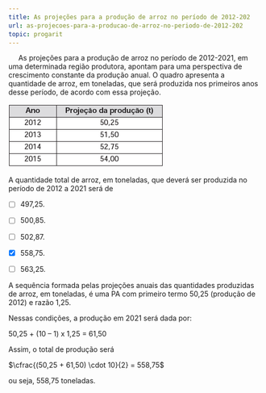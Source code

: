 ```yaml
---
title: As projeções para a produção de arroz no período de 2012-202
url: as-projecoes-para-a-producao-de-arroz-no-periodo-de-2012-202
topic: progarit
---
```



     As projeções para a produção de arroz no período de 2012-2021, em uma determinada região produtora, apontam para uma perspectiva de crescimento constante da produção anual. O quadro apresenta a quantidade de arroz, em toneladas, que será produzida nos primeiros anos desse período, de acordo com essa projeção.

![](6b43ffed-2ed5-4506-531e-162011ed838d.png)

A quantidade total de arroz, em toneladas, que deverá ser produzida no período de 2012 a 2021 será de



- [ ] 497,25.
- [ ] 500,85.
- [ ] 502,87.
- [x] 558,75.
- [ ] 563,25.


A sequência formada pelas projeções anuais das quantidades produzidas de arroz, em toneladas, é uma PA com primeiro termo 50,25 (produção de 2012) e razão 1,25.

Nessas condições, a produção em 2021 será dada por:

50,25 + (10 – 1) x 1,25 = 61,50

Assim, o total de produção será

$\cfrac{(50,25 + 61,50) \cdot 10}{2} = 558,75$

ou seja, 558,75 toneladas.
